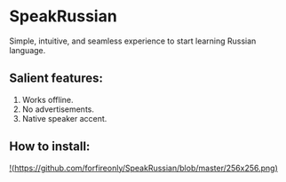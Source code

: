 # SpeakRussian
Simple, intuitive, and seamless experience to start learning Russian language.
## Salient features:
1. Works offline.
2. No advertisements.
3. Native speaker accent.
## How to install:
[!(https://github.com/forfireonly/SpeakRussian/blob/master/256x256.png)](https://github.com/forfireonly/SpeakRussian/blob/master/256x256.png)
